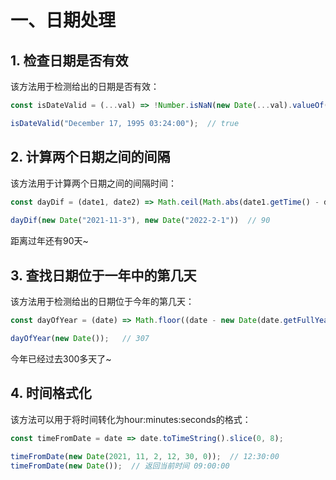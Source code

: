 # 一、日期处理

## 1. 检查日期是否有效
该方法用于检测给出的日期是否有效：
```js
const isDateValid = (...val) => !Number.isNaN(new Date(...val).valueOf());

isDateValid("December 17, 1995 03:24:00");  // true
```

## 2. 计算两个日期之间的间隔
该方法用于计算两个日期之间的间隔时间：
````js
const dayDif = (date1, date2) => Math.ceil(Math.abs(date1.getTime() - date2.getTime()) / 86400000)
    
dayDif(new Date("2021-11-3"), new Date("2022-2-1"))  // 90
````
距离过年还有90天~

## 3. 查找日期位于一年中的第几天
该方法用于检测给出的日期位于今年的第几天：
````js
const dayOfYear = (date) => Math.floor((date - new Date(date.getFullYear(), 0, 0)) / 1000 / 60 / 60 / 24);

dayOfYear(new Date());   // 307
````
今年已经过去300多天了~

## 4. 时间格式化
该方法可以用于将时间转化为hour:minutes:seconds的格式：
````js
const timeFromDate = date => date.toTimeString().slice(0, 8);
    
timeFromDate(new Date(2021, 11, 2, 12, 30, 0));  // 12:30:00
timeFromDate(new Date());  // 返回当前时间 09:00:00
````